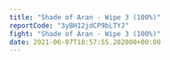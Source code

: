 ```yaml
---
title: "Shade of Aran - Wipe 3 (100%)"
reportCode: "3yBH12jdCP9bLTYJ"
fight: "Shade of Aran - Wipe 3 (100%)"
date: 2021-06-07T18:57:55.202000+00:00
---
```

